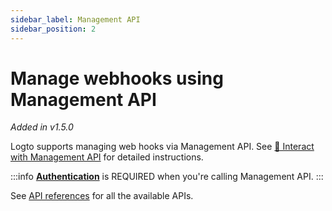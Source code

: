 ```yaml
---
sidebar_label: Management API
sidebar_position: 2
---
```


# Manage webhooks using Management API

_Added in v1.5.0_

Logto supports managing web hooks via Management API. See [🚝 Interact with Management API](/docs/recipes/interact-with-management-api/) for detailed instructions.

:::info
[**Authentication**](../../../docs/references/core/README.mdx#authentication) is REQUIRED when you're calling Management API.
:::

See [API references](https://openapi.logto.io/group/endpoint-hooks) for all the available APIs.
